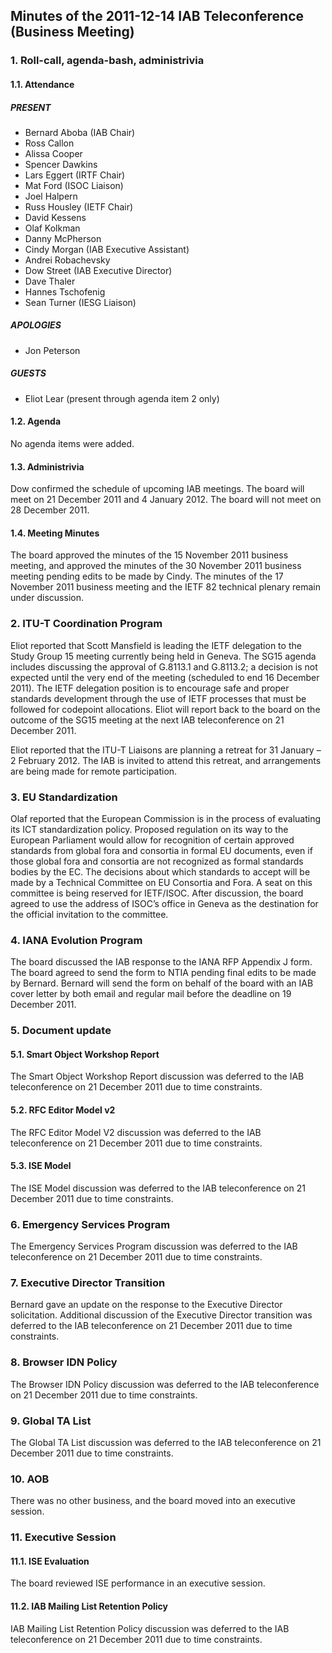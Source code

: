 
Minutes of the 2011-12-14 IAB Teleconference (Business Meeting)
---------------------------------------------------------------


### 1. Roll-call, agenda-bash, administrivia


#### 1.1. Attendance


##### PRESENT


* Bernard Aboba (IAB Chair)
* Ross Callon
* Alissa Cooper
* Spencer Dawkins
* Lars Eggert (IRTF Chair)
* Mat Ford (ISOC Liaison)
* Joel Halpern
* Russ Housley (IETF Chair)
* David Kessens
* Olaf Kolkman
* Danny McPherson
* Cindy Morgan (IAB Executive Assistant)
* Andrei Robachevsky
* Dow Street (IAB Executive Director)
* Dave Thaler
* Hannes Tschofenig
* Sean Turner (IESG Liaison)


##### APOLOGIES


* Jon Peterson


##### GUESTS


* Eliot Lear (present through agenda item 2 only)


#### 1.2. Agenda


No agenda items were added.


#### 1.3. Administrivia


Dow confirmed the schedule of upcoming IAB meetings. The board will meet on 21 December 2011 and 4 January 2012. The board will not meet on 28 December 2011.


#### 1.4. Meeting Minutes


The board approved the minutes of the 15 November 2011 business meeting, and approved the minutes of the 30 November 2011 business meeting pending edits to be made by Cindy. The minutes of the 17 November 2011 business meeting and the IETF 82 technical plenary remain under discussion.


### 2. ITU-T Coordination Program


Eliot reported that Scott Mansfield is leading the IETF delegation to the Study Group 15 meeting currently being held in Geneva. The SG15 agenda includes discussing the approval of G.8113.1 and G.8113.2; a decision is not expected until the very end of the meeting (scheduled to end 16 December 2011). The IETF delegation position is to encourage safe and proper standards development through the use of IETF processes that must be followed for codepoint allocations. Eliot will report back to the board on the outcome of the SG15 meeting at the next IAB teleconference on 21 December 2011.


Eliot reported that the ITU-T Liaisons are planning a retreat for 31 January – 2 February 2012. The IAB is invited to attend this retreat, and arrangements are being made for remote participation.


### 3. EU Standardization


Olaf reported that the European Commission is in the process of evaluating its ICT standardization policy. Proposed regulation on its way to the European Parliament would allow for recognition of certain approved standards from global fora and consortia in formal EU documents, even if those global fora and consortia are not recognized as formal standards bodies by the EC. The decisions about which standards to accept will be made by a Technical Committee on EU Consortia and Fora. A seat on this committee is being reserved for IETF/ISOC. After discussion, the board agreed to use the address of ISOC’s office in Geneva as the destination for the official invitation to the committee.


### 4. IANA Evolution Program


The board discussed the IAB response to the IANA RFP Appendix J form. The board agreed to send the form to NTIA pending final edits to be made by Bernard. Bernard will send the form on behalf of the board with an IAB cover letter by both email and regular mail before the deadline on 19 December 2011.


### 5. Document update


#### 5.1. Smart Object Workshop Report


The Smart Object Workshop Report discussion was deferred to the IAB teleconference on 21 December 2011 due to time constraints.


#### 5.2. RFC Editor Model v2


The RFC Editor Model V2 discussion was deferred to the IAB teleconference on 21 December 2011 due to time constraints.


#### 5.3. ISE Model


The ISE Model discussion was deferred to the IAB teleconference on 21 December 2011 due to time constraints.


### 6. Emergency Services Program


The Emergency Services Program discussion was deferred to the IAB teleconference on 21 December 2011 due to time constraints.


### 7. Executive Director Transition


Bernard gave an update on the response to the Executive Director solicitation. Additional discussion of the Executive Director transition was deferred to the IAB teleconference on 21 December 2011 due to time constraints.


### 8. Browser IDN Policy


The Browser IDN Policy discussion was deferred to the IAB teleconference on 21 December 2011 due to time constraints.


### 9. Global TA List


The Global TA List discussion was deferred to the IAB teleconference on 21 December 2011 due to time constraints.


### 10. AOB


There was no other business, and the board moved into an executive session.


### 11. Executive Session


#### 11.1. ISE Evaluation


The board reviewed ISE performance in an executive session.


#### 11.2. IAB Mailing List Retention Policy


IAB Mailing List Retention Policy discussion was deferred to the IAB teleconference on 21 December 2011 due to time constraints.


